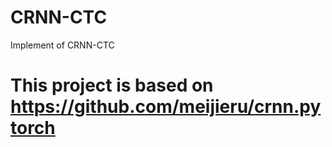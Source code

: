 # CRNN-CTC
Implement of CRNN-CTC

# This project is based on https://github.com/meijieru/crnn.pytorch
